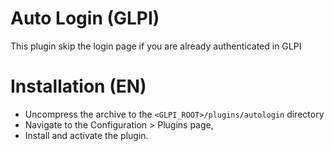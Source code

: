 # Auto Login (GLPI)
This plugin skip the login page if you are already authenticated in GLPI

# Installation (EN)
 * Uncompress the archive to the `<GLPI_ROOT>/plugins/autologin` directory
 * Navigate to the Configuration > Plugins page,
 * Install and activate the plugin.